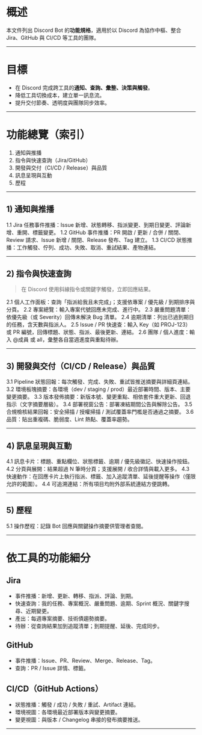 # 概述

本文件列出 Discord Bot 的**功能規格**，適用於以 Discord 為協作中樞、整合 Jira、GitHub 與 CI/CD 等工具的團隊。

---

# 目標

* 在 Discord 完成跨工具的**通知、查詢、彙整、決策與觸發**。
* 降低工具切換成本，建立單一訊息流。
* 提升交付節奏、透明度與團隊同步效率。

--- 

# 功能總覽（索引）

1. 通知與推播
2. 指令與快速查詢（Jira/GitHub）
3. 開發與交付（CI/CD / Release）與品質
4. 訊息呈現與互動
5. 歷程

---

## 1) 通知與推播

1.1 Jira 任務事件推播：Issue 新增、狀態轉移、指派變更、到期日變更、評論新增、重開、標籤變更。
1.2 GitHub 事件推播：PR 開啟 / 更新 / 合併 / 關閉、Review 請求、Issue 新增 / 關閉、Release 發布、Tag 建立。
1.3 CI/CD 狀態推播：工作觸發、佇列、成功、失敗、取消、重試結果、產物連結。

---

## 2) 指令與快速查詢

> 在 Discord 使用斜線指令或關鍵字觸發，立即回應結果。

2.1 個人工作面板：查詢「指派給我且未完成」；支援依專案 / 優先級 / 到期排序與分頁。
2.2 專案總覽：輸入專案代號回應未完成、進行中。
2.3 嚴重問題清單：依優先級（或 Severity）回傳未解決 Bug 清單。
2.4 逾期清單：列出已過到期日的任務，含天數與指派人。
2.5 Issue / PR 快速查：輸入 Key（如 PROJ-123）或 PR 編號，回傳標題、狀態、指派、最後更新、連結。
2.6 團隊 / 個人進度：輸入 @成員 或 all，彙整各自當週進度與重點待辦。

---

## 3) 開發與交付（CI/CD / Release）與品質

3.1 Pipeline 狀態回報：每次觸發、完成、失敗、重試皆推送摘要與詳細頁連結。
3.2 環境板塊摘要：各環境（dev / staging / prod）最近部署時間、版本、主要變更摘要。
3.3 版本發佈摘要：新版本號、變更重點、相依套件重大更新、回退指示（文字摘要層級）。
3.4 部署視窗公告：部署凍結期間公告與解除公告。
3.5 合規檢核結果回報：安全掃描 / 授權掃描 / 測試覆蓋率門檻是否通過之摘要。
3.6 品質：貼出重複碼、脆弱度、Lint 熱點、覆蓋率趨勢。

---

## 4) 訊息呈現與互動

4.1 訊息卡片：標題、重點欄位、狀態標籤、逾期 / 優先級徽記、快速操作按鈕。
4.2 分頁與展開：結果超過 N 筆時分頁；支援展開 / 收合詳情與載入更多。
4.3 快速動作：在回應卡片上執行指派、標籤、加入追蹤清單、延後提醒等操作（僅限允許的範圍）。
4.4 可追溯連結：所有項目均附外部系統連結方便跳轉。

---

## 5) 歷程

5.1 操作歷程：記錄 Bot 回應與關鍵操作摘要供管理者查閱。

---

# 依工具的功能細分

## Jira

* 事件推播：新增、更新、轉移、指派、評論、到期。
* 快速查詢：我的任務、專案概況、嚴重問題、逾期、Sprint 概況、關鍵字搜尋、近期變更。
* 產出：每週專案摘要、技術債趨勢摘要。
* 待辦：從查詢結果加到追蹤清單；到期提醒、延後、完成同步。

## GitHub

* 事件推播：Issue、PR、Review、Merge、Release、Tag。
* 查詢：PR / Issue 詳情、標籤。

## CI/CD（GitHub Actions）

* 狀態推播：觸發 / 成功 / 失敗 / 重試、Artifact 連結。
* 環境視圖：各環境最近部署版本與變更摘要。
* 變更視圖：與版本 / Changelog 串接的發布摘要推送。

---
